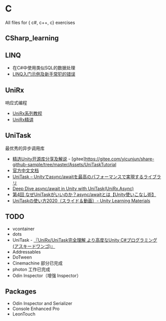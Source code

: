 # C
All files for { c#, c++, c} exercises

## CSharp_learning

## LINQ
+ 在C#中使用类似SQL的数据处理 
+ [LINQ入门示例及新手常犯的错误](https://www.bilibili.com/video/BV1vP411f7XF/?spm_id_from=333.880.my_history.page.click&vd_source=8cb2266d7357d5cd081874c68b08a2bd)

## UniRx
响应式编程
+ [UniRx系列教程](https://space.bilibili.com/527444290/channel/collectiondetail?sid=658557&spm_id_from=333.788.0.0)
+ [UniRx精讲](https://gitee.com/xiaoTNT/uni-rx-intensive-lecture/tree/master)

## UniTask
最优秀的异步调用库
+ [精选Unity开源库分享及解说](https://space.bilibili.com/69585/channel/collectiondetail?sid=548041) - [gitee]https://gitee.com/yicunjun/share-github-sample/tree/master/Assets/UniTaskTutorial
+ [官方中文文档](https://github.com/Cysharp/UniTask/blob/master/README_CN.md)
+ [UniTask – Unityでasync/awaitを最高のパフォーマンスで実現するライブラリ](https://tech.cygames.co.jp/archives/3256/)
+ [Deep Dive async/await in Unity with UniTask(UniRx.Async)](https://www.youtube.com/watch?v=irbA4kmq4Wc)
+ [第4回 なぜUniTaskがいいのか？async/awaitとは【Unity使いこなし術】](https://www.youtube.com/watch?v=wCSmZSKG3ig)
+ [UniTaskの使い方2020（スライド＆動画）- Unity Learning Materials](https://learning.unity3d.jp/4615/)

## TODO 
+ vcontainer
+ dots
+ UniTask - [『UniRx/UniTask完全理解 より高度なUnity C#プログラミング (アスキードワンゴ)』](https://amzn.to/3dJJy4a)
+ Addressables
+ DoTween
+ Cinemachine 部分已完成
+ photon 工作已完成
+ Odin Inspector（增强 Inspector）

## Packages 
+ Odin Inspector and Serializer
+ Console Enhanced Pro
+ LeonTouch